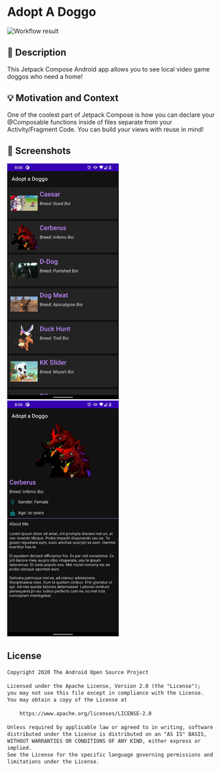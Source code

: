 # Adopt A Doggo

![Workflow result](https://github.com/gipritchard/JetpackComposeChallenge/workflows/Check/badge.svg)

## :scroll: Description
This Jetpack Compose Android app allows you to see local video game doggos who need a home!

## :bulb: Motivation and Context
One of the coolest part of Jetpack Compose is how you can declare your @Composable functions inside of files separate from your Activity/Fragment Code. You can build your views with reuse in mind!

## :camera_flash: Screenshots
<img src="/results/screenshot_1.png" width="260">&emsp;<img src="/results/screenshot_2.png" width="260">

## License
```
Copyright 2020 The Android Open Source Project

Licensed under the Apache License, Version 2.0 (the "License");
you may not use this file except in compliance with the License.
You may obtain a copy of the License at

    https://www.apache.org/licenses/LICENSE-2.0

Unless required by applicable law or agreed to in writing, software
distributed under the License is distributed on an "AS IS" BASIS,
WITHOUT WARRANTIES OR CONDITIONS OF ANY KIND, either express or implied.
See the License for the specific language governing permissions and
limitations under the License.
```